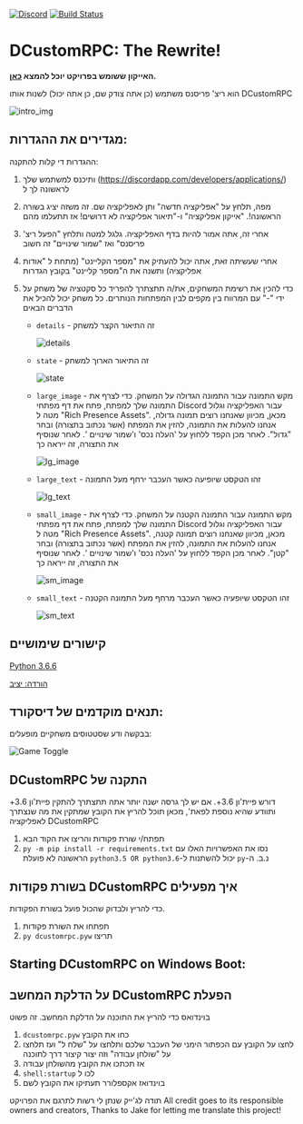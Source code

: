 [![Discord](https://img.shields.io/discord/459760634024820736.svg)](https://discord.gg/gx5xc5j)
[![Build Status](https://travis-ci.org/JakeMakesStuff/DCustomRPC.svg?branch=master)](https://travis-ci.org/JakeMakesStuff/DCustomRPC)

# DCustomRPC: The Rewrite!

**האייקון ששומש בפרויקט יוכל להמצא [כאן](https://www.shareicon.net/logo-website-discord-887435).**


הוא ריצ' פריסנס משתמש (כן אתה צודק שם, כן אתה יכול) לשנות אותו DCustomRPC


![intro_img](https://i.imgur.com/8Pf5HjT.png)

## מגדירים את ההגדרות:
ההגדרות די קלות להתקנה:
1.  ותיכנס למשתמש שלך (https://discordapp.com/developers/applications/) לראשונה לך ל

2. מפה, תלחץ על "אפליקציה חדשה" ותן לאפליקציה שם. זה משזה יציג בשורה הראשונה!. "אייקון אפליקציה" ו-"תיאור אפליקציה לא דרושים! אז תתעלמו מהם

3. אחרי זה, אתה אמור להיות בדף האפליקציה. גלגל למטה ותלחץ "הפעל ריצ' פריסנס" ואז "שמור שינויים" זה חשוב

4. אחרי שעשיתה זאת, אתה יכול להעתיק את "מספר הקליינט" (מתחת ל "אודות אפליקציה) ותשנה את ה"מספר קליינט" בקובץ הגדרות

5. כדי להכין את רשימת המשחקים, את/ה תתצתרך להפריד כל סקטציה של משחק על ידי "-" עם המרווח בין מקפים לבין המפתחות הנותרים. כל משחק יכול להכיל את הדברים הבאים

    - `details` - זה התיאור הקצר למשחק

        ![details](https://i.imgur.com/9Z7OdfI.png)
    - `state` - זה התיאור הארוך למשחק

        ![state](https://i.imgur.com/i1YbCfd.png)

    - `large_image` - מקש התמונה עבור התמונה הגדולה על המשחק. כדי לצרף את התמונה שלך למפתח, פתח את דף מפתחי Discord עבור האפליקציה וגלול מטה ל "Rich Presence Assets". מכאן, מכיוון שאנחנו רוצים תמונה גדולה, אנחנו להעלות את התמונה, להזין את המפתח (אשר נכתוב בתצורה) ובחר "גדול". לאחר מכן הקפד ללחוץ על 'העלה נכס' ו'שמור שינויים '. לאחר שנוסיף את התצורה, זה ייראה כך

        ![lg_image](https://i.imgur.com/KbQdc61.png)
    - `large_text` - זהו הטקסט שיופיעה כאשר העכבר ירחף מעל התמונה

        ![lg_text](https://i.imgur.com/nNRHtxo.png)
    - `small_image` - מקש התמונה עבור התמונה הקטנה על המשחק. כדי לצרף את התמונה שלך למפתח, פתח את דף מפתחי Discord עבור האפליקציה וגלול מטה ל "Rich Presence Assets". מכאן, מכיוון שאנחנו רוצים תמונה קטנה, אנחנו להעלות את התמונה, להזין את המפתח (אשר נכתוב בתצורה) ובחר "קטן". לאחר מכן הקפד ללחוץ על 'העלה נכס' ו'שמור שינויים '. לאחר שנוסיף את התצורה, זה ייראה כך

        ![sm_image](https://i.imgur.com/wjo0Nkx.png)
    - `small_text` - זהו הטקסט שיופעיה כאשר העכבר מרחף מעל התמונה הקטנה

        ![sm_text](https://i.imgur.com/EApOnTl.png)

## קישורים שימושיים
[Python 3.6.6](https://www.python.org/downloads/release/python-366/) 

[הורדה: יציב](https://github.com/JakeMakesStuff/DCustomRPC/archive/master.zip) 

##  תנאים מוקדמים של דיסקורד:
בבקשה ודע שסטטוסים משחקיים מופעלים:

![Game Toggle](https://i.imgur.com/V4FWevH.png)

## DCustomRPC התקנה של 
דורש פיית'ון 3.6+. אם יש לך גרסה ישנה יותר אתה תתצתרך להתקין פיית'ון 3.6+ ותוודע שהיא נוספת לפאת', מכאן תוכל להריץ את הקובץ שמתקין את מה שנצתרך לאפליקציה DCustomRPC
1. תפתח/י שורת פקודות והריצו את הקוד הבא
2. `py -m pip install -r requirements.txt`
נסו את האפשרויות האלו עם הראשונה לא פועלת `python3.5 OR python3.6`-יכול להשתנות ל `py`-נ.ב. ה 


## בשורת פקודות DCustomRPC איך מפעילים 
כדי להריץ ולבדוק שהכול פועל בשורת הפקודות.
1. תפתחו את השורת פקודות
2. `py dcustomrpc.pyw` תריצו

## Starting DCustomRPC on Windows Boot: 
## על הדלקת המחשב DCustomRPC הפעלת 
בוינדואס כדי להריץ את התוכנה על הדלקת המחשב. זה פשוט
1. `dcustomrpc.pyw` כחו את הקובץ 
2. לחצו על הקובץ עם הכפתור הימני של העכבר שלכם ותלחצו על "שלח ל" ועז תלחצו על "שולחן עבודה" וזה יצור קיצור דרך לתוכנה 
3. אז תכתכו את הקובץ מהשולחן עבודה
4. `shell:startup` לכו ל  
5. בוינדואז אקספלורר תעתיקו את הקובץ לשם

תודה לג'ייק שנתן לי רשות לתרגם את הפרויקט
All credit goes to its responsible owners and creators,
Thanks to Jake for letting me translate this project!
